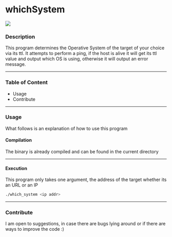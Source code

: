 # whichSystem

![](https://img.shields.io/badge/made%20with-Rust-orange)

### Description
This program determines the Operative System of the target of your choice via its ttl.
It attempts to perform a ping, if the host is alive it will get its ttl value and output which OS is using,
otherwise it will output an error message.

---

### Table of Content
* Usage
* Contribute

---

### Usage
 What follows is an explanation of how to use this program

#### Compilation
The binary is already compiled and can be found in the current directory

---

#### Execution
This program only takes one argument, the address of the target whether its an URL or an IP
```bash
./which_system <ip addr>
```

---

### Contribute
I am open to suggestions, in case there are bugs lying around or if there are ways to improve the code :)
